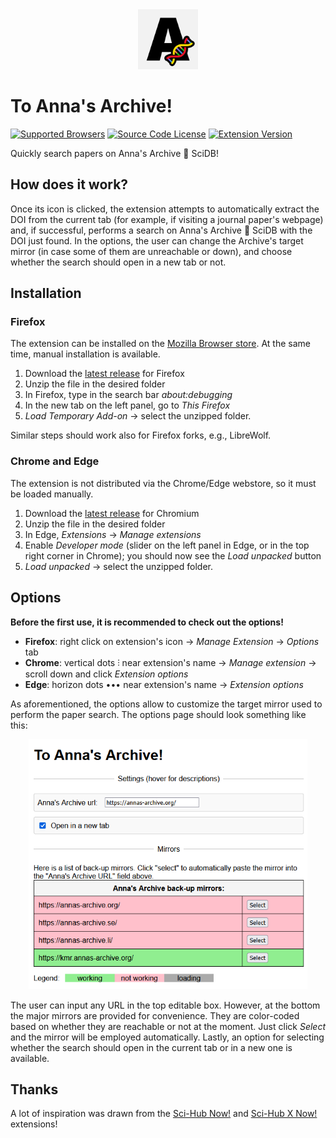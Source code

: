 <div align="center">
  <img src="https://raw.githubusercontent.com/FilippoAiraldi/to-annas-archive/master/icons/128x128.png" alt="to-annas-archive-logo" height="96">
</div>

# To Anna's Archive!

[![Supported Browsers](https://img.shields.io/badge/supported%20browsers-firefox%20|%20chrome%20|%20edge-informational?style=for-the-badge)](https://github.com/FilippoAiraldi/to-annas-archive/releases/latest)
[![Source Code License](https://img.shields.io/badge/license-MIT-blueviolet?style=for-the-badge)](https://github.com/FilippoAiraldi/to-annas-archive/blob/master/LICENSE)
[![Extension Version](https://img.shields.io/github/manifest-json/manifest_version/FilippoAiraldi/to-annas-archive?filename=manifest.json&style=for-the-badge&label=manifest%20version)](https://github.com/FilippoAiraldi/to-annas-archive/blob/master/manifest.firefox.json)

Quickly search papers on Anna's Archive 🧬 SciDB!

## How does it work?

Once its icon is clicked, the extension attempts to automatically extract the DOI from the current tab (for example, if visiting a journal paper's webpage) and, if successful, performs a search on Anna's Archive 🧬 SciDB with the DOI just found. In the options, the user can change the Archive's target mirror (in case some of them are unreachable or down), and choose whether the search should open in a new tab or not.

## Installation

### Firefox

The extension can be installed on the [Mozilla Browser store](https://addons.mozilla.org/en-US/firefox/addon/to-anna-s-archive/). At the same time, manual installation is available.

1. Download the [latest release](https://github.com/FilippoAiraldi/to-annas-archive/releases/latest) for Firefox
1. Unzip the file in the desired folder
1. In Firefox, type in the search bar _about:debugging_
1. In the new tab on the left panel, go to _This Firefox_
1. _Load Temporary Add-on_ -> select the unzipped folder.

Similar steps should work also for Firefox forks, e.g., LibreWolf.

### Chrome and Edge

The extension is not distributed via the Chrome/Edge webstore, so it must be loaded manually.

1. Download the [latest release](https://github.com/FilippoAiraldi/to-annas-archive/releases/latest) for Chromium
1. Unzip the file in the desired folder
1. In Edge, _Extensions_ -> _Manage extensions_
1. Enable _Developer mode_ (slider on the left panel in Edge, or in the top right corner in Chrome); you should now see the _Load unpacked_ button
1. _Load unpacked_ -> select the unzipped folder.

## Options

**Before the first use, it is recommended to check out the options!**

- **Firefox**: right click on extension's icon -> _Manage Extension_ -> _Options_ tab
- **Chrome**: vertical dots ⫶ near extension's name -> _Manage extension_ -> scroll down and click _Extension options_
- **Edge**: horizon dots ••• near extension's name ->  _Extension options_

As aforementioned, the options allow to customize the target mirror used to perform the paper search. The options page should look something like this:

<div align="center">
  <img src="https://raw.githubusercontent.com/FilippoAiraldi/to-annas-archive/master/resources/options.png" alt="to-annas-archive-options" height="400">
</div>

The user can input any URL in the top editable box. However, at the bottom the major mirrors are provided for convenience. They are color-coded based on whether they are reachable or not at the moment. Just click _Select_ and the mirror will be employed automatically. Lastly, an option for selecting whether the search should open in the current tab or in a new one is available.


## Thanks

A lot of inspiration was drawn from the [Sci-Hub Now!](https://github.com/0x01h/sci-hub-now) and [Sci-Hub X Now!](https://github.com/gchenfc/sci-hub-now) extensions!
